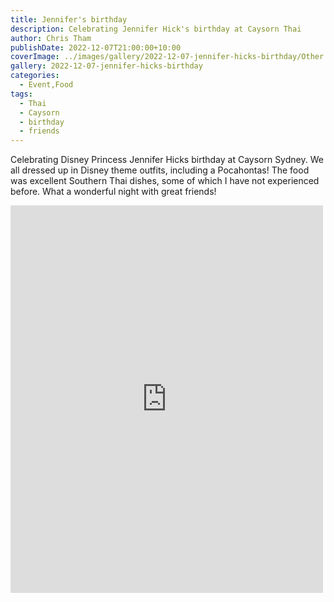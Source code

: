 ```yaml
---
title: Jennifer's birthday
description: Celebrating Jennifer Hick's birthday at Caysorn Thai
author: Chris Tham
publishDate: 2022-12-07T21:00:00+10:00
coverImage: ../images/gallery/2022-12-07-jennifer-hicks-birthday/Other.jpeg
gallery: 2022-12-07-jennifer-hicks-birthday
categories:
  - Event,Food
tags:
  - Thai
  - Caysorn
  - birthday
  - friends
---
```


Celebrating Disney Princess Jennifer Hicks birthday at Caysorn Sydney. We all dressed up in Disney theme outfits, including a Pocahontas! The food was excellent Southern Thai dishes, some of which I have not experienced before. What a wonderful night with great friends!

<iframe src="https://www.facebook.com/plugins/post.php?href=https%3A%2F%2Fwww.facebook.com%2Fchris1.tham%2Fposts%2Fpfbid0FEQmMifGnXSzzgiaZfZ5GgnkaAfZsrKAqh9s2xm6QfM8cuXJFAXeztn7n1MxcVRul&show_text=true&width=500" width="500" height="620" style="border:none;overflow:hidden" scrolling="no" frameborder="0" allowfullscreen="true" allow="autoplay; clipboard-write; encrypted-media; picture-in-picture; web-share"></iframe>
